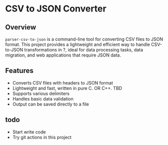 # CSV to JSON Converter

## Overview

`parser-csv-to-json` is a command-line tool for converting CSV files to JSON format. This project provides a lightweight and efficient way to handle CSV-to-JSON transformations in ?, ideal for data processing tasks, data migration, and web applications that require JSON data.

## Features

- Converts CSV files with headers to JSON format
- Lightweight and fast, written in pure C. OR C++. TBD
- Supports various delimiters
- Handles basic data validation
- Output can be saved directly to a file


## todo
- Start write code
- Try git actions in this project
